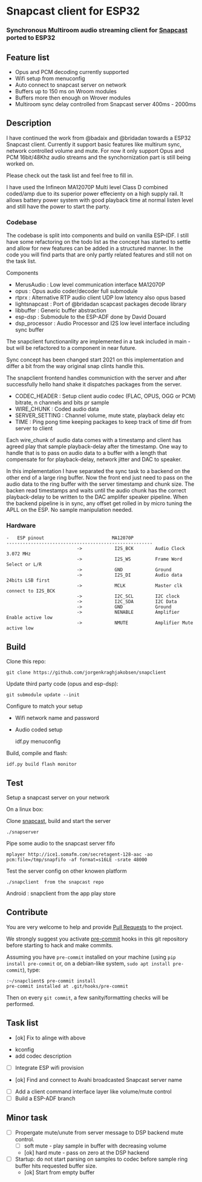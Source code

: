 # Snapcast client for ESP32

### Synchronous Multiroom audio streaming client for [Snapcast](https://github.com/badaix/snapcast) ported to ESP32

## Feature list
- Opus and PCM decoding currently supported
- Wifi setup from menuconfig
- Auto connect to snapcast server on network
- Buffers up to 150 ms on Wroom modules
- Buffers more then enough on Wrover modules
- Multiroom sync delay controlled from Snapcast server 400ms - 2000ms

## Description
I have continued the work from @badaix and @bridadan towards a ESP32 Snapcast
client. Currently it support basic features like multirum sync, network
controlled volume and mute. For now it only support Opus and PCM 16bit/48Khz
audio streams and the synchornization part is still being worked on.

Please check out the task list and feel free to fill in.

I have used the Infineon MA12070P Multi level Class D combined coded/amp due to
its superior power effecienty on a high supply rail. It allows battery power
system with good playback time at normal listen level and still have the power
to start the party.

### Codebase

The codebase is split into components and build on vanilla ESP-IDF. I still
have some refactoring on the todo list as the concept has started to settle and
allow for new features can be added in a structured manner. In the code you
will find parts that are only partly related features and still not on the task
list.

Components
 - MerusAudio : Low level communication interface MA12070P
 - opus : Opus audio coder/decoder full submodule
 - rtprx : Alternative RTP audio client UDP low latency also opus based
 - lightsnapcast : Port of @bridadan scapcast packages decode library
 - libbuffer : Generic buffer abstraction
 - esp-dsp : Submodule to the ESP-ADF done by David Douard
 - dsp_processor : Audio Processor and I2S low level interface including sync
   buffer

The snapclient functionanlity are implemented in a task included in main - but
will be refactored to a component in near future.

Sync concept has been changed start 2021 on this implementation and differ a
bit from the way original snap clints handle this.

The snapclient frontend handles communiction with the server and after
successfully hello hand shake it dispatches packages from the server.

 - CODEC_HEADER : Setup client audio codec (FLAC, OPUS, OGG or PCM) bitrate, n
   channels and bits pr sample
 - WIRE_CHUNK : Coded audio data
 - SERVER_SETTING : Channel volume, mute state, playback delay etc
 - TIME : Ping pong time keeping packages to keep track of time dif from server
   to client

Each wire_chunk of audio data comes with a timestamp and client has agreed play
that sample playback-delay after the timestamp. One way to handle that is to
pass on audio data to a buffer with a length that compensate for for
playback-delay, network jitter and DAC to speaker.

In this implementation I have separated the sync task to a backend on the other
end of a large ring buffer. Now the front end just need to pass on the audio
data to the ring buffer with the server timestamp and chunk size. The backen
read timestamps and waits until the audio chunk has the correct playback-delay
to be written to the DAC amplifer speaker pipeline. When the backend pipeline
is in sync, any offset get rolled in by micro tuning the APLL on the ESP. No
sample manipulation needed.


### Hardware
    -   ESP pinout                         MA12070P
    ------------------------------------------------------
                              ->            I2S_BCK        Audio Clock 3.072 MHz
                              ->            I2S_WS         Frame Word Select or L/R
                              ->            GND            Ground
                              ->            I2S_DI         Audio data 24bits LSB first
                              ->            MCLK           Master clk connect to I2S_BCK
                              ->            I2C_SCL        I2C clock
                              ->            I2C_SDA        I2C Data
                              ->            GND            Ground
                              ->            NENABLE        Amplifier Enable active low
                              ->            NMUTE          Amplifier Mute active low


## Build

Clone this repo:

    git clone https://github.com/jorgenkraghjakobsen/snapclient

Update third party code (opus and esp-dsp):

    git submodule update --init

Configure to match your setup
  - Wifi network name and password
  - Audio coded setup

    idf.py menuconfig

Build, compile and flash:

    idf.py build flash monitor

## Test
Setup a snapcast server on your network

On a linux box:

Clone [snapcast](https://github.com/badaix/snapcast), build and start the server

    ./snapserver

Pipe some audio to the snapcast server fifo

    mplayer http://ice1.somafm.com/secretagent-128-aac -ao pcm:file=/tmp/snapfifo -af format=s16LE -srate 48000

Test the server config on other knowen platform

    ./snapclient  from the snapcast repo

Android : snapclient from the app play store

## Contribute

You are very welcome to help and provide [Pull
Requests](https://docs.github.com/en/github/collaborating-with-issues-and-pull-requests/about-pull-requests)
to the project.

We strongly suggest you activate [pre-commit](https://pre-commit.com) hooks in
this git repository before starting to hack and make commits.

Assuming you have `pre-commit` installed on your machine (using `pip install
pre-commit` or, on a debian-like system, `sudo apt install pre-commit`), type:

```
:~/snapclient$ pre-commit install
pre-commit installed at .git/hooks/pre-commit
```

Then on every `git commit`, a few sanity/formatting checks will be performed.


## Task list
- [ok] Fix to alinge with above
 * kconfig
 * add codec description
- [ ] Integrate ESP wifi provision
- [ok] Find and connect to Avahi broadcasted Snapcast server name
- [ ] Add a client command interface layer like volume/mute control
- [ ] Build a ESP-ADF branch

## Minor task
- [ ] Propergate mute/unute from server message to DSP backend mute control.
  - [ ] soft mute - play sample in buffer with decreasing volume
  - [ok] hard mute - pass on zero at the DSP hackend
- [ ] Startup: do not start parsing on samples to codec before sample ring buffer hits requested buffer size.
  - [ok] Start from empty buffer
